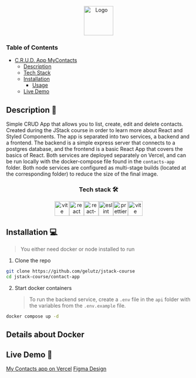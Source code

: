 <div align="center">
  <a href="https://github.com/gelutz/repo_name">
    <img src="./src/assets/images/logo.svg" alt="Logo"height="80">
  </a>
</div>

### Table of Contents

- [C.R.U.D. App MyContacts](#crud-app-mycontacts)
  - [Description](#description)
  - [Tech Stack](#tech-stack)
  - [Installation](#installation)
    - [Usage](#usage)
  - [Live Demo](#live-demo)

## Description 📝

Simple CRUD App that allows you to list, create, edit and delete contacts. Created during the JStack course in order to learn more about React and Styled Components.
The app is separated into two services, a backend and a frontend. The backend is a simple express server that connects to a postgres database, and the frontend is a basic React App that covers the basics of React.
Both services are deployed separately on Vercel, and can be run locally with the docker-compose file found in the `contacts-app` folder.
Both node services are configured as multi-stage builds (located at the corresponding folder) to reduce the size of the final image.

<div align="center">
  <h3> Tech stack 🛠️ </h3>
</div>

<div align="center" style="display: flex; flex-direction: row; justify-content: center;">
<img src="https://cdn.jsdelivr.net/gh/devicons/devicon@latest/icons/vitejs/vitejs-original.svg" alt="vite" width="40" height="40"/>
<img src="https://cdn.jsdelivr.net/gh/devicons/devicon@latest/icons/react/react-original.svg" alt="react" width="40" height="40"/>
<img src="https://cdn.jsdelivr.net/gh/devicons/devicon@latest/icons/reactrouter/reactrouter-original.svg" alt="react-router" width="40" height="40"/>
<img src="https://cdn.jsdelivr.net/gh/devicons/devicon@latest/icons/eslint/eslint-original.svg" alt="eslint" width="40" height="40"/>
<img src="https://prettier.io/icon.png" alt="prettier" height="40"/>
<img src="https://styled-components.com/nav-logo.png" alt="vite" height="40"/>
</div>

## Installation 💻

> You either need docker or node installed to run

1. Clone the repo

```bash
git clone https://github.com/gelutz/jstack-course
cd jstack-course/contact-app
```

2. Start docker containers
   > To run the backend service, create a `.env` file in the `api` folder with the variables from the `.env.example` file.

```bash
docker compose up -d
```

## Details about Docker

## Live Demo 🎥

[My Contacts app on Vercel](https://jstack-course.vercel.app/)
[Figma Design](https://www.figma.com/design/zhAwjW2RimyjccDgiY6luz/MyContacts?node-id=0-1)
